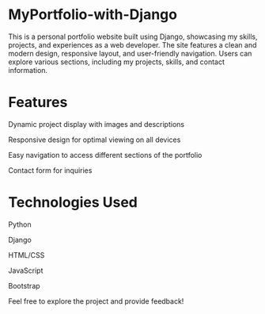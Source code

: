# MyPortfolio-with-Django

This is a personal portfolio website built using Django, showcasing my skills, projects, and experiences as a web developer. The site features a clean and modern design, responsive layout, and user-friendly navigation. Users can explore various sections, including my projects, skills, and contact information.

# Features
Dynamic project display with images and descriptions

Responsive design for optimal viewing on all devices

Easy navigation to access different sections of the portfolio

Contact form for inquiries

# Technologies Used
Python

Django

HTML/CSS

JavaScript

Bootstrap


Feel free to explore the project and provide feedback!

